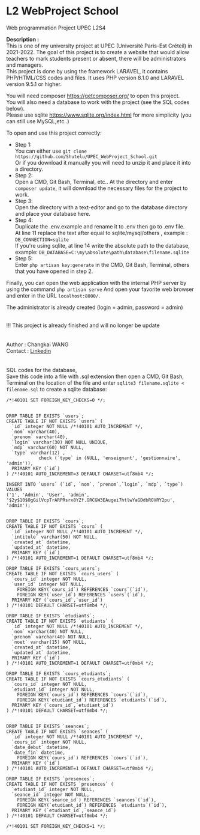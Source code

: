 # L2 WebProject School
Web programmation Project UPEC L2S4

**Description :**</br>
This is one of my university project at UPEC (Université Paris-Est Créteil) in 2021-2022. The goal of this project is to create a website that would allow teachers to mark students present or absent, there will be administrators and managers.<br>
This project is done by using the framework LARAVEL, it contains PHP/HTML/CSS codes and files. It uses PHP version 8.1.0 and LARAVEL version 9.5.1 or higher.

You will need composer https://getcomposer.org/ to open this project.<br>
You will also need a database to work with the project (see the SQL codes below).<br>
Please use sqlite https://www.sqlite.org/index.html for more simplicity (you can still use MySQL,etc..)

To open and use this project correctly:
- Step 1:<br>
You can either use `git clone https://github.com/Shutelu/UPEC_WebProject_School.git`<br>
Or if you download it manually you will need to unzip it and place it into a directory.
- Step 2:<br>
Open a CMD, Git Bash, Terminal, etc.. At the directory and enter `composer update`, it will download the necessary files for the project to work.
- Step 3:<br>
Open the directory with a text-editor and go to the database directory and place your database here.
- Step 4:<br>
Duplicate the .env.example and rename it to .env then go to .env file.<br>
At line 11 replace the text after equal to sqlite/mysql/others , example : `DB_CONNECTION=sqlite` <br>
If you're using sqlite, at line 14 write the absolute path to the database, example: `DB_DATABASE=C:\my\absolute\path\database\filename.sqlite`
- Step 5:<br>
Enter `php artisan key:generate` in the CMD, Git Bash, Terminal, others that you have opened in step 2.

Finally, you can open the web application with the internal PHP server by using the command `php artisan serve` 
And open your favorite web browser and enter in the URL `localhost:8000/`.

The administrator is already created (login = admin, password = admin)
<br>
<br>

!!! This project is already finished and will no longer be update
<br>
<br>
<br>
Author : Changkai WANG<br>
Contact : [Linkedin](https://www.linkedin.com/in/changkaiwang)
<br>
<br>
<br>
SQL codes for the database, <br>
Save this code into a file with .sql extension then open a CMD, Git Bash, Terminal on the location of the file 
and enter `sqlite3 filename.sqlite < filename.sql` to create a sqlite database:
```
/*!40101 SET FOREIGN_KEY_CHECKS=0 */;


DROP TABLE IF EXISTS `users`;
CREATE TABLE IF NOT EXISTS `users` (
  `id` integer NOT NULL /*!40101 AUTO_INCREMENT */,
  `nom` varchar(40),
  `prenom` varchar(40),
  `login` varchar(30) NOT NULL UNIQUE,
  `mdp` varchar(60) NOT NULL,
  `type` varchar(12) ,
            check (`type` in (NULL, 'enseignant', 'gestionnaire', 'admin')), 
  PRIMARY KEY (`id`)
) /*!40101 AUTO_INCREMENT=3 DEFAULT CHARSET=utf8mb4 */;

INSERT INTO `users` (`id`, `nom`, `prenom`,`login`, `mdp`, `type`) VALUES 
('1', 'Admin', 'User', 'admin', '$2y$10$OgGilVcpTrARPRsrx8YZf.GRCGW3EAugei7htlwYaGDdbROVRY2pu', 'admin'); 


DROP TABLE IF EXISTS `cours`;
CREATE TABLE IF NOT EXISTS `cours` (
  `id` integer NOT NULL /*!40101 AUTO_INCREMENT */,
  `intitule` varchar(50) NOT NULL,
  `created_at` datetime, 
  `updated_at` datetime, 
  PRIMARY KEY (`id`)
) /*!40101 AUTO_INCREMENT=1 DEFAULT CHARSET=utf8mb4 */;

DROP TABLE IF EXISTS `cours_users`;
CREATE TABLE IF NOT EXISTS `cours_users` (
  `cours_id` integer NOT NULL,
  `user_id` integer NOT NULL,
    FOREIGN KEY(`cours_id`) REFERENCES `cours`(`id`),
    FOREIGN KEY(`user_id`) REFERENCES `users`(`id`),
  PRIMARY KEY (`cours_id`,`user_id`)
) /*!40101 DEFAULT CHARSET=utf8mb4 */;

DROP TABLE IF EXISTS `etudiants`;
CREATE TABLE IF NOT EXISTS `etudiants` (
  `id` integer NOT NULL /*!40101 AUTO_INCREMENT */,
  `nom` varchar(40) NOT NULL,
  `prenom` varchar(40) NOT NULL,
  `noet` varchar(15) NOT NULL,
  `created_at` datetime, 
  `updated_at` datetime, 
  PRIMARY KEY (`id`)
) /*!40101 AUTO_INCREMENT=1 DEFAULT CHARSET=utf8mb4 */;

DROP TABLE IF EXISTS `cours_etudiants`;
CREATE TABLE IF NOT EXISTS `cours_etudiants` (
  `cours_id` integer NOT NULL,
  `etudiant_id` integer NOT NULL,
    FOREIGN KEY(`cours_id`) REFERENCES `cours`(`id`),
    FOREIGN KEY(`etudiant_id`) REFERENCES `etudiants`(`id`),
  PRIMARY KEY (`cours_id`,`etudiant_id`)
) /*!40101 DEFAULT CHARSET=utf8mb4 */;


DROP TABLE IF EXISTS `seances`;
CREATE TABLE IF NOT EXISTS `seances` (
  `id` integer NOT NULL /*!40101 AUTO_INCREMENT */,
  `cours_id` integer NOT NULL,
  `date_debut` datetime, 
  `date_fin` datetime, 
    FOREIGN KEY(`cours_id`) REFERENCES `cours`(`id`),
  PRIMARY KEY (`id`)
) /*!40101 AUTO_INCREMENT=1 DEFAULT CHARSET=utf8mb4 */;

DROP TABLE IF EXISTS `presences`;
CREATE TABLE IF NOT EXISTS `presences` (
  `etudiant_id` integer NOT NULL,
  `seance_id` integer NOT NULL,
    FOREIGN KEY(`seance_id`) REFERENCES `seances`(`id`),
    FOREIGN KEY(`etudiant_id`) REFERENCES `etudiants`(`id`),
  PRIMARY KEY (`etudiant_id`,`seance_id`)
) /*!40101 DEFAULT CHARSET=utf8mb4 */;

/*!40101 SET FOREIGN_KEY_CHECKS=1 */;
```
